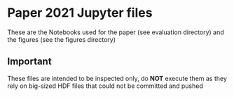 # Paper 2021 Jupyter files

These are the Notebooks used for the paper (see evaluation directory) and the figures
(see the figures directory)

## Important
These files are intended to be inspected only, do **NOT** execute them as they rely on
big-sized HDF files that could not be committed and pushed
